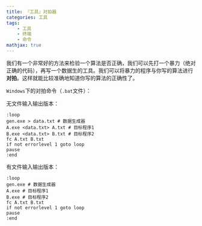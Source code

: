 ```yaml
---
title: 『工具』对拍器
categories: 工具
tags:
    - 工具
    - 终端
    - 命令
mathjax: true
---
```


我们有一个非常好的方法来检验一个算法是否正确，我们可以先打一个暴力（绝对正确的代码），再写一个数据生的工具。我们可以将暴力的程序与你写的算法进行**对拍**。这样就能比较准确地知道你写的算法的正确性了。

<!-- more -->

`Windows`下的对拍命令（`.bat`文件）：

无文件输入输出版本：

```
:loop
gen.exe > data.txt # 数据生成器
A.exe <data.txt> A.txt # 目标程序1
B.exe <data.txt> B.txt # 目标程序2
fc A.txt B.txt
if not errorlevel 1 goto loop
pause
:end
```

有文件输入输出版本：

```
:loop
gen.exe # 数据生成器
A.exe # 目标程序1
B.exe # 目标程序2
fc A.txt B.txt
if not errorlevel 1 goto loop
pause
:end
```
